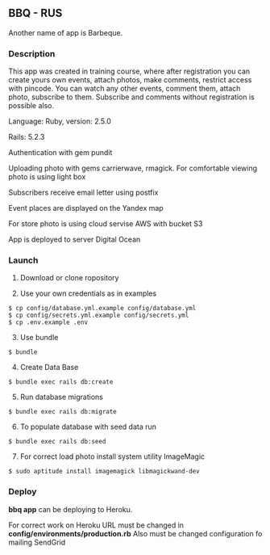 ## BBQ - RUS
Another name of app is Barbeque.

### Description
This app was created in training course, where after registration you can create yours own events, attach photos, make comments, restrict access with pincode. You can watch any other events, comment them, attach photo, subscribe to them. Subscribe and comments without registration is possible also.

Language: Ruby, version: 2.5.0

Rails: 5.2.3

Authentication with gem pundit

Uploading photo with gems carrierwave, rmagick. For comfortable viewing photo is using light box

Subscribers receive email letter using postfix

Event places are displayed on the Yandex map

For store photo is using cloud servise AWS with bucket S3

App is deployed to server Digital Ocean

### Launch
1. Download or clone ropository

2. Use your own credentials as in examples
```
$ cp config/database.yml.example config/database.yml
$ cp config/secrets.yml.example config/secrets.yml
$ cp .env.example .env
```
3. Use bundle
```
$ bundle
```

4. Create Data Base
```
$ bundle exec rails db:create
```
5. Run database migrations
```
$ bundle exec rails db:migrate
```
6. To populate database with seed data run
```
$ bundle exec rails db:seed
```
7. For correct load photo install system utility ImageMagic
```
$ sudo aptitude install imagemagick libmagickwand-dev
```

### Deploy
**bbq app** can be deploying to Heroku. 

For correct work on Heroku URL must be changed in **config/environments/production.rb**
Also must be changed configuration fo mailing SendGrid
